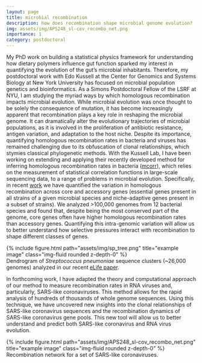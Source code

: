 ```yaml
---
layout: page
title: microbial recombination
description: how does recombination shape microbial genome evolution?
img: assets/img/APS248_sl-cov_recombo_net.png
importance: 1
category: postdoctoral
---
```


My PhD work on building a statistical physics framework for understanding how dietary polymers influence gut function sparked my interest in quantifying the evolution of the gut’s microbial inhabitants. Therefore, my postdoctoral work with Edo Kussell at the Center for Genomics and Systems Biology at New York University has focused on microbial population genetics and bioinformatics. As a Simons Postdoctoral Fellow of the LSRF at NYU, I am studying the myriad ways by which homologous recombination impacts microbial evolution. While microbial evolution was once thought to be solely the consequence of mutation, it has become increasingly apparent that recombination plays a key role in reshaping the microbial genome. It can dramatically alter the evolutionary trajectories of microbial populations, as it is involved in the proliferation of antibiotic resistance, antigen variation, and adaptation to the host niche. Despite its importance, quantifying homologous recombination rates in bacteria and viruses has remained challenging due to its obfuscation of clonal relationships, which stymies classical phylogenetic methods. With the Kussell Lab, I have been working on extending and applying their recently developed method for inferring homologous recombination rates in bacteria ([mcorr](https://www.nature.com/articles/s41592-018-0293-7)), which relies on the measurement of statistical correlation functions in large-scale sequencing data, to a range of problems in microbial evolution. Specifically, in recent [work](https://elifesciences.org/articles/78533) we have quantified the variation in homologous recombination across core and accessory genes (essential genes present in all strains of a given microbial species and niche-adaptive genes present in a subset of strains). We analyzed >100,000 genomes from 12 bacterial species and found that, despite being the most conserved part of the genome, core genes often have higher homologous recombination rates than accessory genes. Quantifying this intra-genomic variation will allow us to better understand how selective pressures interact with recombination to shape different classes of genes. 

<div class="row">
    <div class="mx-auto w-50">
        {% include figure.html path="assets/img/sp_tree.png" title="example image" class="img-fluid rounded z-depth-0" %}
    </div>
</div>
<div class="caption">
    Dendrogram of <I>Streptococcus pneumoniae</I> sequence clusters (~26,000 genomes) analyzed in our recent <a href="https://elifesciences.org/articles/78533">eLife paper</a>.
</div>

In forthcoming work, I have adapted the theory and computational approach of our method to measure recombination rates in RNA viruses and, particularly, SARS-like coronaviruses. This method allows for the rapid analysis of hundreds of thousands of whole genome sequences. Using this technique, we have uncovered new insights into the clonal relationships of SARS-like coronavirus sequences and the recombination dynamics of SARS-like coronavirus gene pools. This new tool will allow us to better understand and predict both SARS-like coronavirus and RNA virus evolution.

<div class="row">
    <div class="mx-auto w-50">
        {% include figure.html path="assets/img/APS248_sl-cov_recombo_net.png" title="example image" class="img-fluid rounded z-depth-0" %}
    </div>
</div>
<div class="caption">
    Recombination network for a set of SARS-like coronaviruses.
</div>
